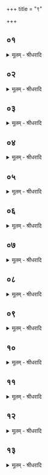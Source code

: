 +++
title = "९"

+++


## ०१
<details><summary>मूलम् - श्रीधरादि</summary>

तद्य᳘त्रैत᳘द्द्वादशाहे᳘न᳘ व्यूढच्छन्दसा य᳘जते॥  
तद्ग्र᳘हा᳘न्व्यूहति᳘ व्यूहत ऽउद्गाता᳘ च हो᳘ता च च्छ᳘न्दाᳫँ᳭सि स᳘ ऽएष प्र᳘ज्ञात[[!!]] ऽएव पू᳘र्व्वस्त्र्यहो᳘ भवति स᳘मूढच्छन्दास्त᳘दैन्द्रवायवा᳘ग्रान्गृह्णाति॥
</details>

## ०२
<details><summary>मूलम् - श्रीधरादि</summary>

(त्य᳘) अ᳘थ चतुर्थे᳘ ऽह᳘न्व्यूहति॥  
ग्र᳘हा᳘न्व्यूहन्ति च्छ᳘न्दाᳫँ᳭सि त᳘दाग्रयणा᳘ग्रान्गृह्णाति प्राजापत्यं वा᳘ ऽएत᳘च्चतुर्थम᳘हर्भवत्यात्मा वा᳘ ऽआग्रयण᳘ आत्मा वै᳘ प्रजा᳘पतिस्त᳘स्मादाग्रयणा᳘ग्रान्गृह्णाति॥
</details>

## ०३
<details><summary>मूलम् - श्रीधरादि</summary>

तं᳘ गृहीत्वा न᳘ सादयति॥  
प्राणा वै ग्र᳘हा ने᳘त्प्राणा᳘न्मोह᳘यानी᳘ति मोह᳘येद्ध प्राणान्य᳘साद᳘येत्तं᳘ धार᳘यन्त ऽएवो᳘पासते᳘ ऽथ ग्र᳘हान्गृह्णात्य᳘थ यदा ग्र᳘हान्गृह्णात्य᳘थ य᳘त्रै᳘वैत᳘स्य कालस्त᳘देनᳫँ᳭ हिङ्कृ᳘त्य सादयत्य᳘थैतत्प्र᳘ज्ञातमेव᳘ पञ्चमम᳘हर्भवति त᳘दैन्द्रवा᳘यवाग्रान्गृह्णाति[[!!]]॥
</details>

## ०४
<details><summary>मूलम् - श्रीधरादि</summary>

(त्य᳘) अ᳘थ षष्ठे᳘ ऽह᳘न्व्यूहति॥  
ग्र᳘हा᳘न्व्यूहन्ति च्छ᳘न्दाᳫं᳭सि त᳘च्छुक्रा᳘ग्रान्गृह्णात्यैन्द्रं वा᳘ ऽएतत्षष्ठम᳘हर्भवत्येष वै᳘ शुक्रो य᳘ एष त᳘पत्येष᳘ ऽउ ऽएवे᳘न्द्रस्त᳘स्माच्छुक्रा᳘ग्रान्गृह्णाति॥
</details>

## ०५
<details><summary>मूलम् - श्रीधरादि</summary>

तं᳘ गृहीत्वा न᳘ सादयति॥  
प्राणा वै ग्र᳘हा ने᳘त्प्राणा᳘न्मोह᳘यानी᳘ति मोह᳘येद्ध प्राणान्य᳘त्साद᳘येत्तं᳘ धार᳘यन्त ऽएवो᳘पासते᳘ ऽथ ग्र᳘हान्गृह्णात्य᳘थयदा ग्र᳘हान्गृह्णात्य᳘थ य᳘त्रै᳘वैत᳘स्य कालस्त᳘देनᳫँ᳭ सादयति॥
</details>

## ०६
<details><summary>मूलम् - श्रीधरादि</summary>

(त्य᳘) अ᳘थ सप्तमे᳘ ऽह᳘न्व्यूहति॥  
ग्र᳘हा᳘न्व्यूहन्ति च्छ᳘न्दाᳫँ᳭सि त᳘च्छुक्रा᳘ग्रान्गृह्णाति बा᳘र्हतं वा᳘ ऽएत᳘त्सप्तमम᳘हर्भवत्येष वै᳘ शुक्रो य᳘ एष त᳘पत्येष उ ऽएव᳘ बृहंस्त᳘स्माच्छुक्रा᳘ग्रान्गृह्णाति॥
</details>

## ०७
<details><summary>मूलम् - श्रीधरादि</summary>

तं᳘ गृहीत्वा न᳘ सादयति॥  
प्राणा वै ग्र᳘हा ने᳘त्प्राणा᳘न्मोह᳘यानी᳘ति मोह᳘येद्ध प्राणान्य᳘त्साद᳘येत्तं᳘ धार᳘यन्त ऽएवो᳘पासते᳘ ऽथ ग्र᳘हान्गृह्णात्य᳘थ यदा ग्र᳘हान्गृह्णात्य᳘थ य᳘त्रै᳘वैत᳘स्य कालस्त᳘देनᳫँ᳭ सादयत्य᳘थैतत्प्र᳘ज्ञातमे᳘वाष्टमम᳘हर्भवति त᳘दैन्द्रवायवा᳘ग्रान्गृह्णाति॥
</details>

## ०८
<details><summary>मूलम् - श्रीधरादि</summary>

(त्य᳘) अ᳘थ नवमे᳘ ऽह᳘न्व्यूहति॥  
ग्र᳘हा᳘न्व्यूहन्ति च्छ᳘न्दाᳫँ᳭सि त᳘दाग्रयणा᳘ग्रान्गृह्णाति जा᳘गतं वा᳘ ऽएत᳘न्नवमम᳘हर्भवत्यात्मा वा᳘ ऽआग्रयणः स᳘र्व्वं वा᳘ ऽइद᳘मात्मा ज᳘गत्त᳘स्मादाग्रयणा᳘ग्रान्गृह्णाति॥
</details>

## ०९
<details><summary>मूलम् - श्रीधरादि</summary>

तं᳘ गृहीत्वा न᳘ सादयति॥  
प्राणा वै ग्र᳘हा ने᳘त्प्राणा᳘न्मोह᳘यानी᳘ति मोह᳘येद्ध प्राणान्य᳘त्साद᳘येत्तं᳘ धार᳘यन्त ए᳘वोपासते᳘ ऽथ ग्र᳘हान्गृह्णात्य᳘थ यदा ग्र᳘हान्गृह्णात्य᳘थ य᳘त्रै᳘वैत᳘स्य कालस्त᳘देनᳫँ᳭ हिङ्कृ᳘त्य सादयति॥
</details>

## १०
<details><summary>मूलम् - श्रीधरादि</summary>

त᳘दाहुः॥  
(र्न᳘) न᳘ व्यूहेद्ग्र᳘हान्प्राणा वै ग्र᳘हा ने᳘त्प्राणा᳘न्मोह᳘यानी᳘ति मोह᳘येद्ध प्राणान्यद्व्यू᳘हेत्त᳘स्मान्न᳘ व्यूहेत्॥
</details>

## ११
<details><summary>मूलम् - श्रीधरादि</summary>

(त्त᳘) त᳘दु᳘ व्यूहेदेव[[!!]]॥  
(वा᳘ ऽ) अ᳘ङ्गानि वै ग्र᳘हाः का᳘मं वा᳘ ऽइमान्य᳘ङ्गानि व्यत्या᳘सᳫँ᳭शेते त᳘स्मादु᳘ व्यूहेदेव[[!!]]॥
</details>

## १२
<details><summary>मूलम् - श्रीधरादि</summary>

त᳘दु᳘ नैव᳘ व्यूहेत्॥  
(त्प्रा) प्राणा वै ग्र᳘हा ने᳘त्प्राणा᳘न्मोह᳘यानी᳘ति मोह᳘येद्ध प्राणान्यद्व्यू᳘हेत्त᳘स्मान्न᳘ व्यूहेत्॥
</details>

## १३
<details><summary>मूलम् - श्रीधरादि</summary>

(त्किं) किं नु त᳘त्राध्वर्योः[[!!]]॥  
(र्य᳘) य᳘दुद्गाता᳘ च हो᳘ता च च्छ᳘न्दाᳫँ᳭सि व्यू᳘हत एतद्वा᳘ अध्वर्यु᳘र्व्यूहति ग्र᳘हान्य᳘दैन्द्रवायवा᳘ग्रान्प्रातःसवने᳘ गृह्णा᳘ति शुक्रा᳘ग्रान्मा᳘ध्यन्दिने स᳘वन ऽआग्रयणा᳘ग्रांस्तृतीयसवने[[!!]]॥
</details>